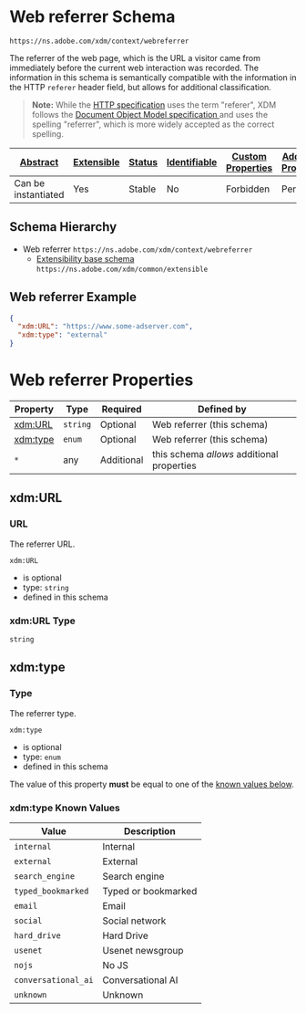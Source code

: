 
# Web referrer Schema

```
https://ns.adobe.com/xdm/context/webreferrer
```

The referrer of the web page, which is the URL a visitor came from immediately before the current web interaction was recorded.
The information in this schema is semantically compatible with the information in the HTTP `referer` header field, but allows for additional classification.

> **Note:** While the [HTTP specification](https://www.w3.org/Protocols/HTTP/HTRQ_Headers.html#z14) uses the term "referer", XDM follows the [Document Object Model specification ](https://www.w3.org/TR/2000/WD-DOM-Level-1-20000929/level-one-html.html#ID-95229140) and uses the spelling "referrer", which is more widely accepted as the correct spelling.


| [Abstract](../../abstract.md) | [Extensible](../../extensions.md) | [Status](../../status.md) | [Identifiable](../../id.md) | [Custom Properties](../../extensions.md) | [Additional Properties](../../extensions.md) | Defined In |
|-------------------------------|-----------------------------------|---------------------------|-----------------------------|------------------------------------------|----------------------------------------------|------------|
| Can be instantiated | Yes | Stable | No | Forbidden | Permitted | [datatypes/webreferrer.schema.json](datatypes/webreferrer.schema.json) |
## Schema Hierarchy

* Web referrer `https://ns.adobe.com/xdm/context/webreferrer`
  * [Extensibility base schema](extensible.schema.md) `https://ns.adobe.com/xdm/common/extensible`


## Web referrer Example
```json
{
  "xdm:URL": "https://www.some-adserver.com",
  "xdm:type": "external"
}
```

# Web referrer Properties

| Property | Type | Required | Defined by |
|----------|------|----------|------------|
| [xdm:URL](#xdmurl) | `string` | Optional | Web referrer (this schema) |
| [xdm:type](#xdmtype) | `enum` | Optional | Web referrer (this schema) |
| `*` | any | Additional | this schema *allows* additional properties |

## xdm:URL
### URL

The referrer URL.

`xdm:URL`
* is optional
* type: `string`
* defined in this schema

### xdm:URL Type


`string`






## xdm:type
### Type

The referrer type.

`xdm:type`
* is optional
* type: `enum`
* defined in this schema

The value of this property **must** be equal to one of the [known values below](#xdmtype-known-values).

### xdm:type Known Values
| Value              | Description         |
|--------------------|---------------------|
| `internal`         | Internal            |
| `external`         | External            |
| `search_engine`    | Search engine       |
| `typed_bookmarked` | Typed or bookmarked |
| `email`            | Email               |
| `social`           | Social network      |
| `hard_drive`       | Hard Drive          |
| `usenet`           | Usenet newsgroup    |
| `nojs`             | No JS               |
| `conversational_ai`| Conversational AI   |
| `unknown`          | Unknown             |



